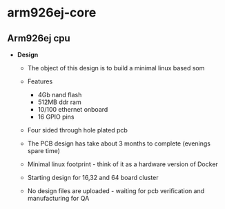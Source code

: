 # arm926ej-core

## Arm926ej cpu 

 * **Design**
   * The object of this design is to build a minimal linux based som
   * Features
     * 4Gb nand flash 
     * 512MB ddr ram
     * 10/100 ethernet onboard
     * 16 GPIO pins
   
   * Four sided through hole plated pcb
   * The PCB design has take about 3 months to complete (evenings spare time)
   * Minimal linux footprint - think of it as a hardware version of Docker
   * Starting design for 16,32 and 64 board cluster
   * No design files are uploaded - waiting for pcb verification and manufacturing for QA
 
  
